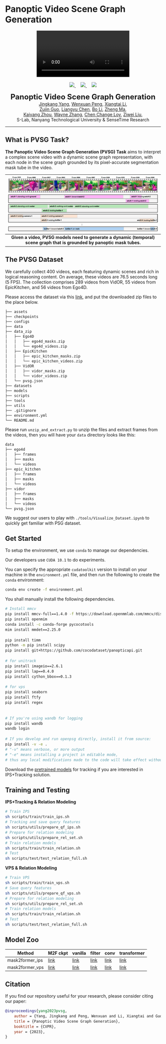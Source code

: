 # Panoptic Video Scene Graph Generation
<p align="center">
  <!-- <img src="./assets/psgtr_long.gif" align="center" width="80%"> -->
<video controls>
  <source src="[https://github.com/Jingkang50/FunQA/assets/17070708/2a03eb8b-dd2a-4eaf-b2a4-fcd36c56b54a](https://github.com/Jingkang50/FunQA/assets/17070708/2a03eb8b-dd2a-4eaf-b2a4-fcd36c56b54a)" type="video/mp4">
  Your browser does not support the video tag.
</video>

  <p align="center">
  <a href="https://arxiv.org/" target='_blank'>
    <img src="https://img.shields.io/badge/Paper-CVPR%202023-b31b1b?style=flat-square">
  </a>
  &nbsp;&nbsp;&nbsp;
  <a href="https://psgdataset.org/" target='_blank'>
    <img src="https://img.shields.io/badge/Page-jingkang50/pvsg-228c22?style=flat-square">
  </a>
  &nbsp;&nbsp;&nbsp;
  <a href="https://entuedu-my.sharepoint.com/:f:/g/personal/jingkang001_e_ntu_edu_sg/EgQzvsYo3t9BpxgMZ6VHaEMBDAb7v0UgI8iIAExQUJq62Q?e=fIY3zh" target='_blank'>
    <img src="https://img.shields.io/badge/Data-PVSGDataset-334b7f?style=flat-square">
  </a>
</p>

  <p align="center">
  <font size=5><strong>Panoptic Video Scene Graph Generation</strong></font>
    <br>
        <a href="https://jingkang50.github.io/">Jingkang Yang</a>,
        <a href="https://lilydaytoy.github.io/">Wenxuan Peng</a>,
        <a href="https://lxtgh.github.io/">Xiangtai Li</a>,<br>
        <a href="https://scholar.google.com/citations?user=G8DPsoUAAAAJ&amp;hl=zh-CN">Zujin Guo</a>,
        <a href="https://cliangyu.com/"> Liangyu Chen</a>,
        <a href="https://brianboli.com/">Bo Li</a>,
        <a href="https://www.linkedin.com/in/zheng-ma-4201223a/?originalSubdomain=hk">Zheng Ma</a>,<br>
        <a href="https://kaiyangzhou.github.io/">Kaiyang Zhou</a>,
        <a href="https://bmild.github.io/">Wayne Zhang</a>,
        <a href="https://www.mmlab-ntu.com/person/ccloy/">Chen Change Loy</a>,
        <a href="https://liuziwei7.github.io/">Ziwei Liu</a>,
    <br>
  S-Lab, Nanyang Technological University & SenseTime Research
  </p>
</p>


---
## What is PVSG Task?
<strong>The Panoptic Video Scene Graph Generation (PVSG) Task</strong> aims to interpret a complex scene video with a dynamic scene graph representation, with each node in the scene graph grounded by its pixel-accurate segmentation mask tube in the video.

| ![pvsg.jpg](assets/teaser.png) |
|:--:|
| <b>Given a video, PVSG models need to generate a dynamic (temporal) scene graph that is grounded by panoptic mask tubes.</b>|


## The PVSG Dataset
We carefully collect 400 videos, each featuring dynamic scenes and rich in logical reasoning content. On average, these videos are 76.5 seconds long (5 FPS). The collection comprises 289 videos from VidOR, 55 videos from EpicKitchen, and 56 videos from Ego4D.

Please access the dataset via this [link](), and put the downloaded zip files to the place below.
```
├── assets
├── checkpoints
├── configs
├── data
├── data_zip
│   ├── Ego4D
│   │   ├── ego4d_masks.zip
│   │   └── ego4d_videos.zip
│   ├── EpicKitchen
│   │   ├── epic_kitchen_masks.zip
│   │   └── epic_kitchen_videos.zip
│   ├── VidOR
│   │   ├── vidor_masks.zip
│   │   └── vidor_videos.zip
│   └── pvsg.json
├── datasets
├── models
├── scripts
├── tools
├── utils
├── .gitignore
├── environment.yml
└── README.md
```
Please run `unzip_and_extract.py` to unzip the files and extract frames from the videos, then you will have your `data` directory looks like this:
```
data
├── ego4d
│   ├── frames
│   ├── masks
│   └── videos
├── epic_kitchen
│   ├── frames
│   ├── masks
│   └── videos
├── vidor
│   ├── frames
│   ├── masks
│   └── videos
└── pvsg.json
```

We suggest our users to play with `./tools/Visualize_Dataset.ipynb` to quickly get familiar with PSG dataset.

## Get Started
To setup the environment, we use `conda` to manage our dependencies.

Our developers use `CUDA 10.1` to do experiments.

You can specify the appropriate `cudatoolkit` version to install on your machine in the `environment.yml` file, and then run the following to create the `conda` environment:
```bash
conda env create -f environment.yml
```
You shall manually install the following dependencies.
```bash
# Install mmcv
pip install mmcv-full==1.4.0 -f https://download.openmmlab.com/mmcv/dist/cu101/torch1.7.0/index.html
pip install openmim
conda install -c conda-forge pycocotools
mim install mmdet==2.25.0

pip install timm
python -m pip install scipy
pip install git+https://github.com/cocodataset/panopticapi.git

# for unitrack
pip install imageio==2.6.1
pip install lap==0.4.0
pip install cython_bbox==0.1.3

# for vps
pip install seaborn
pip install ftfy
pip install regex


# If you're using wandb for logging
pip install wandb
wandb login

# If you develop and run openpsg directly, install it from source:
pip install -v -e .
# "-v" means verbose, or more output
# "-e" means installing a project in editable mode,
# thus any local modifications made to the code will take effect without reinstallation.
```

Download the [pretrained models]() for tracking if you are interested in IPS+Tracking solution.


## Training and Testing
**IPS+Tracking & Relation Modeling**
```bash
# Train IPS
sh scripts/train/train_ips.sh
# Tracking and save query features
sh scripts/utils/prepare_qf_ips.sh
# Prepare for relation modeling
sh scripts/utils/prepare_rel_set.sh
# Train relation models
sh scripts/train/train_relation.sh
# Test
sh scripts/test/test_relation_full.sh
```

**VPS & Relation Modeling**
```bash
# Train VPS
sh scripts/train/train_vps.sh
# Save query features
sh scripts/utils/prepare_qf_vps.sh
# Prepare for relation modeling
sh scripts/utils/prepare_rel_set.sh
# Train relation models
sh scripts/train/train_relation.sh
# Test
sh scripts/test/test_relation_full.sh
```
## Model Zoo
Method    | M2F ckpt | vanilla | filter |  conv |  transformer |
---       | ---  | ---  | ---  | ---  | ---  |
mask2former_ips | [link]() | [link]() | [link]() | [link]() | [link]() |
mask2former_vps | [link]() | [link]() | [link]() | [link]() | [link]() |

## Citation
If you find our repository useful for your research, please consider citing our paper:
```bibtex
@inproceedings{yang2023pvsg,
    author = {Yang, Jingkang and Peng, Wenxuan and Li, Xiangtai and Guo, Zujin and Chen, Liangyu and Li, Bo and Ma, Zheng and Zhou, Kaiyang and Zhang, Wayne and Loy, Chen Change and Liu, Ziwei},
    title = {Panoptic Video Scene Graph Generation},
    booktitle = {CVPR},
    year = {2023},
}
```
